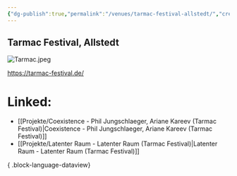 ```yaml
---
{"dg-publish":true,"permalink":"/venues/tarmac-festival-allstedt/","created":"2025-05-25T12:48:37.220+02:00","updated":"2025-05-26T10:40:11.883+02:00"}
---
```


## Tarmac Festival, Allstedt

![Tarmac.jpeg](/img/user/Attachments/Tarmac.jpeg)

https://tarmac-festival.de/
# Linked:
- [[Projekte/Coexistence - Phil Jungschlaeger, Ariane Kareev (Tarmac Festival)\|Coexistence - Phil Jungschlaeger, Ariane Kareev (Tarmac Festival)]]
- [[Projekte/Latenter Raum - Latenter Raum (Tarmac Festival)\|Latenter Raum - Latenter Raum (Tarmac Festival)]]

{ .block-language-dataview}
